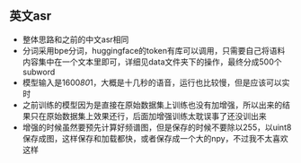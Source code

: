 英文asr
-

- 整体思路和之前的中文asr相同
- 分词采用bpe分词，huggingface的token有库可以调用，只需要自己将语料内容集中在一个文本里即可，详细见data文件夹下的操作，最终分成500个subword
- 模型输入是1600*80*1，大概是十几秒的语音，运行也比较慢，但是应该可以实时
- 之前训练的模型因为是直接在原始数据集上训练也没有加增强，所以出来的结果只在原始数据集上效果还行，后面加增强训练太耽误事了还没训出来
- 增强的时候虽然要预先计算好频谱图，但是保存的时候不要除以255，以uint8保存成图，这样保存和加载都快，或者保存成一个大的npy，不过我不太喜欢这样
